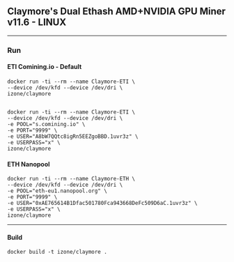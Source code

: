 ## Claymore's Dual Ethash AMD+NVIDIA GPU Miner v11.6 - LINUX
-----

### Run

#### ETI Comining.io - Default
```
docker run -ti --rm --name Claymore-ETI \
--device /dev/kfd --device /dev/dri \
izone/claymore
```
```
```
```
docker run -ti --rm --name Claymore-ETI \
--device /dev/kfd --device /dev/dri \
-e POOL="s.comining.io" \
-e PORT="9999" \
-e USER="A8bW7QQtc8igRn5EEZgoBBD.1uvr3z" \
-e USERPASS="x" \
izone/claymore
```

#### ETH Nanopool
```
docker run -ti --rm --name Claymore-ETH \
--device /dev/kfd --device /dev/dri \
-e POOL="eth-eu1.nanopool.org" \
-e PORT="9999" \
-e USER="0xAE765614B1Dfac501780Fca943668DeFc509D6aC.1uvr3z" \
-e USERPASS="x" \
izone/claymore
```

-----
#### Build
```
docker build -t izone/claymore .
```

